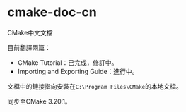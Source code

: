 # cmake-doc-cn

CMake中文文檔

目前翻譯兩篇：

- CMake Tutorial：已完成，修訂中。
- Importing and Exporting Guide：進行中。

文檔中的鏈接指向安裝在`C:\Program Files\CMake`的本地文檔。

同步至CMake 3.20.1。
